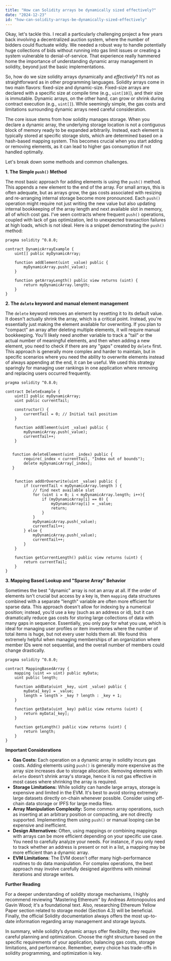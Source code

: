 ```yaml
---
title: "How can Solidity arrays be dynamically sized effectively?"
date: "2024-12-23"
id: "how-can-solidity-arrays-be-dynamically-sized-effectively"
---
```


Okay, let's tackle this. I recall a particularly challenging project a few years back involving a decentralized auction system, where the number of bidders could fluctuate wildly. We needed a robust way to handle potentially huge collections of bids without running into gas limit issues or creating a system vulnerable to denial-of-service. That experience really hammered home the importance of understanding dynamic array management in solidity, beyond just the basic implementations.

So, how do we size solidity arrays dynamically and *effectively*? It’s not as straightforward as in other programming languages. Solidity arrays come in two main flavors: fixed-size and dynamic-size. Fixed-size arrays are declared with a specific size at compile time (e.g., `uint[10]`), and their size is immutable. Dynamic arrays, on the other hand, can grow or shrink during contract execution (e.g., `uint[]`). While seemingly simple, the gas costs and limitations surrounding dynamic arrays need careful consideration.

The core issue stems from how solidity manages storage. When you declare a dynamic array, the underlying storage location is not a contiguous block of memory ready to be expanded arbitrarily. Instead, each element is typically stored at specific storage slots, which are determined based on a hash-based mapping system. This becomes crucial when you start adding or removing elements, as it can lead to higher gas consumption if not handled optimally.

Let's break down some methods and common challenges.

**1. The Simple `push()` Method**

The most basic approach for adding elements is using the `push()` method. This appends a new element to the end of the array. For small arrays, this is often adequate, but as arrays grow, the gas costs associated with resizing and re-arranging internal storage become more pronounced. Each `push()` operation might require not just writing the new value but also updating internal bookkeeping of the array length and next available slot in memory, all of which cost gas. I've seen contracts where frequent `push()` operations, coupled with lack of gas optimization, led to unexpected transaction failures at high loads, which is not ideal. Here is a snippet demonstrating the `push()` method:

```solidity
pragma solidity ^0.8.0;

contract DynamicArrayExample {
    uint[] public myDynamicArray;

    function addElement(uint _value) public {
        myDynamicArray.push(_value);
    }

    function getArrayLength() public view returns (uint) {
        return myDynamicArray.length;
    }
}
```

**2. The `delete` keyword and manual element management**

The `delete` keyword removes an element by resetting it to its default value. It doesn't actually shrink the array, which is a critical point. Instead, you're essentially just making the element available for overwriting. If you plan to "compact" an array after deleting multiple elements, it will require manual bookkeeping. You'll likely need another variable to track a "tail" or the actual number of meaningful elements, and then when adding a new element, you need to check if there are any "gaps" created by `delete` first. This approach is generally more complex and harder to maintain, but in specific scenarios where you need the ability to overwrite elements instead of always appending at the end, it can be useful. We used this strategy sparingly for managing user rankings in one application where removing and replacing users occurred frequently.

```solidity
pragma solidity ^0.8.0;

contract DeleteExample {
    uint[] public myDynamicArray;
    uint public currentTail;

    constructor() {
        currentTail = 0; // Initial tail position
    }

    function addElement(uint _value) public {
        myDynamicArray.push(_value);
        currentTail++;
    }


   function deleteElement(uint _index) public {
        require(_index < currentTail, "Index out of bounds");
        delete myDynamicArray[_index];
   }


    function addOrOverwrite(uint _value) public {
        if (currentTail < myDynamicArray.length ) {
            // find next available slot
            for (uint i = 0; i < myDynamicArray.length; i++){
                if (myDynamicArray[i] == 0) {
                    myDynamicArray[i] = _value;
                    return;
                }
            }
            myDynamicArray.push(_value);
            currentTail++;
        } else {
            myDynamicArray.push(_value);
            currentTail++;
        }
    }

    function getCurrentLength() public view returns (uint) {
        return currentTail;
    }
}
```

**3. Mapping Based Lookup and "Sparse Array" Behavior**

Sometimes the best "dynamic" array is not an array at all. If the order of elements isn't crucial but access by a key is, then `mapping` data structures combined with a separate "length" variable are often more efficient for sparse data. This approach doesn't allow for indexing by a numerical position; instead, you’d use a key (such as an address or id), but it can dramatically reduce gas costs for storing large collections of data with many gaps in sequence. Essentially, you only pay for what you use, which is ideal for managing user profiles or item inventories where the number of total items is huge, but not every user holds them all. We found this extremely helpful when managing memberships of an organization where member IDs were not sequential, and the overall number of members could change drastically.

```solidity
pragma solidity ^0.8.0;

contract MappingBasedArray {
    mapping (uint => uint) public myData;
    uint public length;

    function addData(uint _key, uint _value) public {
        myData[_key] = _value;
        length = length > _key ? length : _key + 1;
    }

    function getData(uint _key) public view returns (uint) {
        return myData[_key];
    }

    function getLength() public view returns (uint) {
        return length;
    }
}
```

**Important Considerations**

*   **Gas Costs:**  Each operation on a dynamic array in solidity incurs gas costs. Adding elements using `push()` is generally more expensive as the array size increases due to storage allocation. Removing elements with `delete` doesn’t shrink array's storage, hence it is not gas effective in most cases where shrinking the array is required.
*   **Storage Limitations:** While solidity can handle large arrays, storage is expensive and limited in the EVM. It's best to avoid storing extremely large datasets directly on-chain whenever possible. Consider using off-chain data storage or IPFS for large media files.
*   **Array Manipulation Complexity:** Some common array operations, such as inserting at an arbitrary position or compacting, are not directly supported. Implementing them using `push()` or manual looping can be expensive and inefficient.
*   **Design Alternatives:** Often, using mappings or combining mappings with arrays can be more efficient depending on your specific use case. You need to carefully analyze your needs. For instance, if you only need to track whether an address is present or not in a list, a mapping may be more efficient than a dynamic array.
*   **EVM Limitations**:  The EVM doesn't offer many high-performance routines to do data manipulation. For complex operations, the best approach may involve carefully designed algorithms with minimal iterations and storage writes.

**Further Reading**

For a deeper understanding of solidity storage mechanisms, I highly recommend reviewing "Mastering Ethereum" by Andreas Antonopoulos and Gavin Wood; it's a foundational text. Also, researching Ethereum Yellow Paper section related to storage model (Section 4.3) will be beneficial. Finally, the official Solidity documentation always offers the most up-to-date information regarding array management and storage layouts.

In summary, while solidity’s dynamic arrays offer flexibility, they require careful planning and optimization. Choose the right structure based on the specific requirements of your application, balancing gas costs, storage limitations, and performance. Remember, every choice has trade-offs in solidity programming, and optimization is key.
